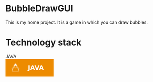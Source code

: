 # BubbleDrawGUI
This is my home project. It is a game in which you can draw bubbles. 

# Technology stack
JAVA  
![alt text](https://github.com/AssortedCaret/AssortedCaret/blob/main/Badges/java.svg)
